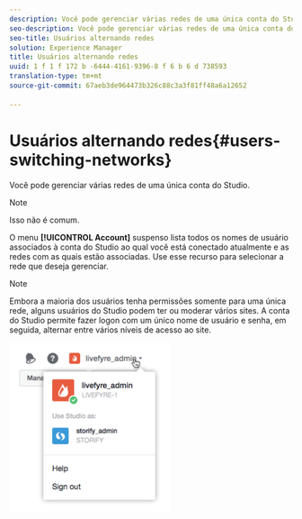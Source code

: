 ```yaml
---
description: Você pode gerenciar várias redes de uma única conta do Studio.
seo-description: Você pode gerenciar várias redes de uma única conta do Studio.
seo-title: Usuários alternando redes
solution: Experience Manager
title: Usuários alternando redes
uuid: 1 f 1 f 172 b -6444-4161-9396-8 f 6 b 6 d 738593
translation-type: tm+mt
source-git-commit: 67aeb3de964473b326c88c3a3f81ff48a6a12652

---
```



# Usuários alternando redes{#users-switching-networks}

Você pode gerenciar várias redes de uma única conta do Studio.

>[!NOTE]
>
>Isso não é comum.

O menu **[!UICONTROL Account]** suspenso lista todos os nomes de usuário associados à conta do Studio ao qual você está conectado atualmente e as redes com as quais estão associadas. Use esse recurso para selecionar a rede que deseja gerenciar.

>[!NOTE]
>
>Embora a maioria dos usuários tenha permissões somente para uma única rede, alguns usuários do Studio podem ter ou moderar vários sites. A conta do Studio permite fazer logon com um único nome de usuário e senha, em seguida, alternar entre vários níveis de acesso ao site.

![](assets/UsersChangeAccount-285x300.png)

